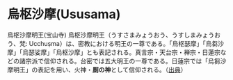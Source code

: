 # 烏枢沙摩(Ususama)

烏枢沙摩明王(宝山寺)
烏枢沙摩明王（うすさまみょうおう、うすしまみょうおう、梵: Ucchuṣma）は、密教における明王の一尊である。「烏枢瑟摩」「烏芻沙摩」「烏瑟娑摩」「烏枢沙摩」とも表記される。真言宗・天台宗・禅宗・日蓮宗などの諸宗派で信仰される。台密では五大明王の一尊である。日蓮宗では「烏芻沙摩明王」の表記を用い、火神・**厠の神**として信仰される。（[出典](https://ja.wikipedia.org/wiki/%E7%83%8F%E6%9E%A2%E6%B2%99%E6%91%A9%E6%98%8E%E7%8E%8B)）
